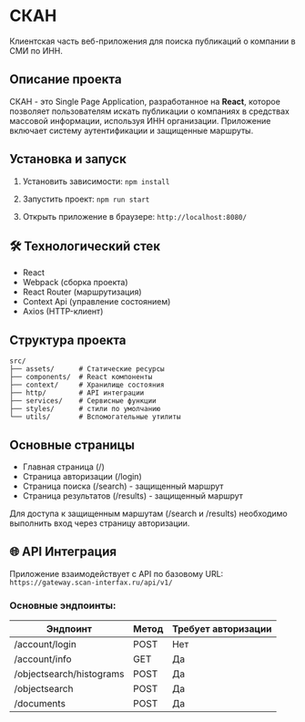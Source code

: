 # СКАН

Клиентская часть веб-приложения для поиска публикаций о компании в СМИ по ИНН.

## Описание проекта

СКАН - это Single Page Application, разработанное на **React**, которое позволяет пользователям искать публикации о компаниях в средствах массовой информации, используя ИНН организации. Приложение включает систему аутентификации и защищенные маршруты.

## Установка и запуск

1. Установить зависимости:
`npm install`

2. Запустить проект:
`npm run start`

3. Открыть приложение в браузере:
`http://localhost:8080/`

## 🛠️ Технологический стек

- React
- Webpack (сборка проекта)
- React Router (маршрутизация)
- Context Api (управление состоянием)
- Axios (HTTP-клиент)

##  Структура проекта

```
src/
├── assets/      # Статические ресурсы
├── components/  # React компоненты
├── context/     # Хранилище состояния
├── http/        # API интеграции
├── services/    # Сервисные функции
├── styles/      # стили по умолчанию
└── utils/       # Вспомогательные утилиты
```

## Основные страницы

- Главная страница (/)
- Страница авторизации (/login)
- Страница поиска (/search) - защищенный маршрут
- Страница результатов (/results) - защищенный маршрут

Для доступа к защищенным маршутам (/search и /results) необходимо выполнить вход через страницу авторизации.

## 🌐 API Интеграция

Приложение взаимодействует с API по базовому URL: `https://gateway.scan-interfax.ru/api/v1/`

### Основные эндпоинты:

| Эндпоинт                  | Метод | Требует авторизации |
|---------------------------|-------|---------------------|
| /account/login            | POST  | Нет                 |
| /account/info             | GET   | Да                  |
| /objectsearch/histograms  | POST  | Да                  |
| /objectsearch             | POST  | Да                  |
| /documents                | POST  | Да                  |
